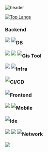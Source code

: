 <!--타이틀 부분-->
![header](https://capsule-render.vercel.app/api?type=venom&color=auto&height=300&section=header&text=wonhy2ok`s%20Github&fontSize=90)

<!--Language Card Layout-->
[![Top Langs](https://github-readme-stats.vercel.app/api/top-langs/?username=wonhy2ok&layout=donut)](https://github.com/anuraghazra/github-readme-stats)

<!--skill-->
### Backend
<div style="float:left">
<img src="https://img.shields.io/badge/Spring-ffffff.svg?style=for-the-badge&logo=Spring&logoColor=6DB33F" />
<img src="https://img.shields.io/badge/apachekafka-ffffff.svg?style=for-the-badge&logo=apache%20Kafka&logoColor=231F20" />
</div>

### DB
<div style="float:left">
<img src="https://img.shields.io/badge/postgresql-ffffff.svg?style=for-the-badge&logo=PostgreSQL&logoColor=4169E1" />
<img src="https://img.shields.io/badge/mariadb-ffffff.svg?style=for-the-badge&logo=MariaDB&logoColor=003545" />
<img src="https://img.shields.io/badge/oracle-ffffff.svg?style=for-the-badge&logo=Oracle&logoColor=F80000" />
</div>

### Gis Tool
<div style="float:left">
<img src="https://img.shields.io/badge/qgis-ffffff.svg?style=for-the-badge&logo=Qgis&logoColor=589632" />
<img src="https://img.shields.io/badge/arcgis-ffffff.svg?style=for-the-badge&logo=ArcGIS&logoColor=2C7AC3" />
</div>

### Infra
<div style="float:left">
<img src="https://img.shields.io/badge/docker-ffffff.svg?style=for-the-badge&logo=Docker&logoColor=2496ED" />
</div>

### CI/CD
<div style="float:left">
<img src="https://img.shields.io/badge/jenkins-ffffff.svg?style=for-the-badge&logo=Jenkins&logoColor=D24939" />
</div>

### Frontend
<div style="float:left">
<img src="https://img.shields.io/badge/openlayers-ffffff.svg?style=for-the-badge&logo=Openlayers&logoColor=1F6B75" />
<img src="https://img.shields.io/badge/vue.js-ffffff.svg?style=for-the-badge&logo=Vuedotjs&logoColor=1F6B75" />
</div>

### Mobile
<div style="float:left">
<img src="https://img.shields.io/badge/flutter-ffffff.svg?style=for-the-badge&logo=Flutter&logoColor=02569B" />
</div>

### Ide
<div style="float:left">
<img src="https://img.shields.io/badge/intellijidea-ffffff.svg?style=for-the-badge&logo=Intellij%20IDEA&logoColor=000000" />
<img src="https://img.shields.io/badge/datagrip-ffffff.svg?style=for-the-badge&logo=DataGrip&logoColor=000000" />
<img src="https://img.shields.io/badge/eclipseide-ffffff.svg?style=for-the-badge&logo=Eclipse%20IDE&logoColor=2C2255" />
</div>

### Network
<div style="float:left">
<img src="https://img.shields.io/badge/cloudflare-ffffff.svg?style=for-the-badge&logo=Cloudflare&logoColor=F38020" />
</div>

### 
<!--
## Hi there 👋
**wonhy2ok/wonhy2ok** is a ✨ _special_ ✨ repository because its `README.md` (this file) appears on your GitHub profile.

Here are some ideas to get you started:

- 🔭 I’m currently working on ...
- 🌱 I’m currently learning ...
- 👯 I’m looking to collaborate on ...
- 🤔 I’m looking for help with ...
- 💬 Ask me about ...
- 📫 How to reach me: ...
- 😄 Pronouns: ...
- ⚡ Fun fact: ...
-->
